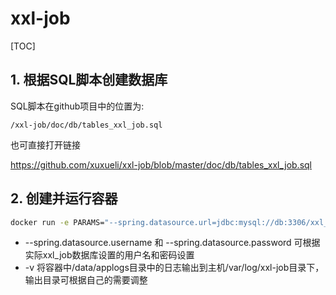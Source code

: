 # xxl-job

[TOC]

## 1. 根据SQL脚本创建数据库

SQL脚本在github项目中的位置为:

`/xxl-job/doc/db/tables_xxl_job.sql`

也可直接打开链接

<https://github.com/xuxueli/xxl-job/blob/master/doc/db/tables_xxl_job.sql>

## 2. 创建并运行容器

```sh
docker run -e PARAMS="--spring.datasource.url=jdbc:mysql://db:3306/xxl_job?Unicode=true&characterEncoding=UTF-8 --spring.datasource.username=xxl_job --spring.datasource.password=xxl_job" -p <主机端口号>:8080 -v /var/log/xxl-job:/data/applogs --link mysql:db --name xxl-job-admin  -d xuxueli/xxl-job-admin:<版本号>
```

- --spring.datasource.username 和 --spring.datasource.password 可根据实际xxl_job数据库设置的用户名和密码设置
- -v 将容器中/data/applogs目录中的日志输出到主机/var/log/xxl-job目录下，输出目录可根据自己的需要调整
